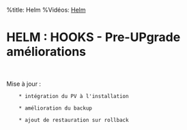 %title: Helm
%Vidéos: [Helm]()

# HELM : HOOKS - Pre-UPgrade améliorations

<br>

Mise à jour :

		* intégration du PV à l'installation

		* amélioration du backup 

		* ajout de restauration sur rollback




